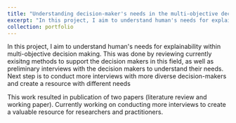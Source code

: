 ```yaml
---
title: "Understanding decision-maker's needs in the multi-objective decision making (human-AI interactions)"
excerpt: "In this project, I aim to understand human's needs for explainability within multi-objective decision making. This was done by reviewing currently exisitng methods to support the decision makers in this field, as well as preliminary interviews with the decision makers to understand their needs. Next step is to conduct more interviews with more diverse decision-makers and create a resource with different needs"
collection: portfolio
---
```


In this project, I aim to understand human's needs for explainability within multi-objective decision making. This was done by reviewing currently exisitng methods to support the decision makers in this field, as well as preliminary interviews with the decision makers to understand their needs. Next step is to conduct more interviews with more diverse decision-makers and create a resource with different needs

This work resulted in publication of two papers (literature review and working paper). Currently working on conducting more interviews to create a valuable resource for researchers and practitioners.
